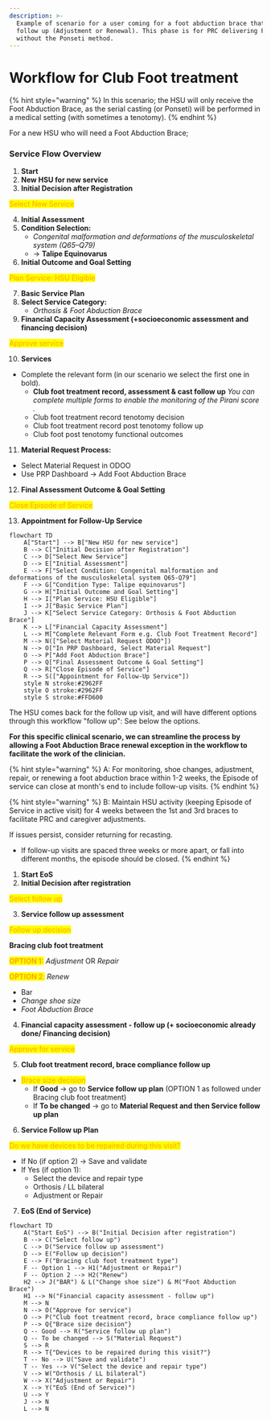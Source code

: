```yaml
---
description: >-
  Example of scenario for a user coming for a foot abduction brace that need
  follow up (Adjustment or Renewal). This phase is for PRC delivering FAB
  without the Ponseti method.
---
```


# Workflow for Club Foot treatment

{% hint style="warning" %}
In this scenario; the HSU will only receive the Foot Abduction Brace, as the serial casting (or Ponseti) will be performed in a medical setting (with sometimes a tenotomy).
{% endhint %}

For a new HSU who will need a Foot Abduction Brace;

### **Service Flow Overview**

1. **Start**
2. **New HSU for new service**
3. **Initial Decision after Registration**

<mark style="color:orange;">Select New Service</mark>

4. **Initial Assessment**
5. **Condition Selection:**
   * _Congenital malformation and deformations of the musculoskeletal system (Q65–Q79)_
   * → **Talipe Equinovarus**
6. **Initial Outcome and Goal Setting**

<mark style="color:orange;">Plan Service: HSU Eligible</mark>

7. **Basic Service Plan**
8. **Select Service Category:**
   * _Orthosis & Foot Abduction Brace_
9. **Financial Capacity Assessment (+socioeconomic assessment and financing decision)**

<mark style="color:orange;">Approve service</mark>

10. **Services**

* Complete the relevant form (in our scenario we select the first one in bold).
  * **Club foot treatment record, assessment & cast follow up** _You can complete multiple forms to enable the monitoring of the Pirani score ._
  * Club foot treatment record tenotomy decision&#x20;
  * Club foot treatment record post tenotomy follow up
  * Club foot post tenotomy functional outcomes

11. **Material Request Process:**

* Select Material Request in ODOO
* Use PRP Dashboard → Add Foot Abduction Brace

12. **Final Assessment Outcome & Goal Setting**

<mark style="color:orange;">Close Episode of Service</mark>

13. **Appointment for Follow-Up Service**

```mermaid fullWidth="true"
flowchart TD
    A["Start"] --> B["New HSU for new service"]
    B --> C["Initial Decision after Registration"]
    C --> D["Select New Service"]
    D --> E["Initial Assessment"]
    E --> F["Select Condition: Congenital malformation and deformations of the musculoskeletal system Q65-Q79"]
    F --> G["Condition Type: Talipe equinovarus"]
    G --> H["Initial Outcome and Goal Setting"]
    H --> I["Plan Service: HSU Eligible"]
    I --> J["Basic Service Plan"]
    J --> K["Select Service Category: Orthosis & Foot Abduction Brace"]
    K --> L["Financial Capacity Assessment"]
    L --> M["Complete Relevant Form e.g. Club Foot Treatment Record"]
    M --> N(["Select Material Request ODOO"])
    N --> O["In PRP Dashboard, Select Material Request"]
    O --> P["Add Foot Abduction Brace"]
    P --> Q["Final Assessment Outcome & Goal Setting"]
    Q --> R["Close Episode of Service"]
    R --> S(["Appointment for Follow-Up Service"])
    style N stroke:#2962FF
    style O stroke:#2962FF
    style S stroke:#FFD600
```

The HSU comes back for the follow up visit, and will have different options through this workflow "follow up": See below the options.

**For this specific clinical scenario, we can streamline the process by allowing a Foot Abduction Brace renewal exception in the workflow to facilitate the work of the clinician.**&#x20;

{% hint style="warning" %}
A: For monitoring, shoe changes, adjustment, repair, or renewing a foot abduction brace within 1-2 weeks, the Episode of service can close at month's end to include follow-up visits.
{% endhint %}

{% hint style="warning" %}
B: Maintain HSU activity (keeping Episode of Service in active visit) for 4 weeks between the 1st and 3rd braces to facilitate PRC and caregiver adjustments.

If issues persist, consider returning for recasting.

* If follow-up visits are spaced three weeks or more apart, or fall into different months, the episode should be closed.
{% endhint %}

1. **Start EoS**
2. **Initial Decision after registration**

<mark style="color:orange;">Select follow up</mark>

3. **Service follow up assessment**

<mark style="color:orange;">Follow up decision</mark>

**Bracing club foot treatment**

<mark style="color:orange;">**OPTION 1:**</mark>  _Adjustment_ OR _Repair_

<mark style="color:orange;">**OPTION 2**</mark><mark style="color:orange;">:</mark> _Renew_

* Bar
* _Change shoe size_
* _Foot Abduction Brace_

4. **Financial capacity assessment - follow up (+ socioeconomic already done/ Financing decision)**

<mark style="color:orange;">Approve for service</mark>

5. **Club foot treatment record, brace compliance follow up**

* <mark style="color:orange;">Brace size decision</mark>
  * If **Good** → go to **Service follow up plan** (OPTION 1 as followed under Bracing club foot treatment)
  * If **To be changed** → go to **Material Request and then Service follow up plan**

6. **Service Follow up Plan**

<mark style="color:orange;">Do we have devices to be repaired during this visit?</mark>

* If No (if option 2) → Save and validate
* If Yes (if option 1):
  * Select the device and repair type
  * Orthosis / LL bilateral
  * Adjustment or Repair

7. **EoS (End of Service)**



```mermaid
flowchart TD
    A("Start EoS") --> B("Initial Decision after registration")
    B --> C("Select follow up")
    C --> D("Service follow up assessment")
    D --> E("Follow up decision")
    E --> F("Bracing club foot treatment type")
    F -- Option 1 --> H1("Adjustment or Repair")
    F -- Option 2 --> H2("Renew")
    H2 --> J("BAR") & L("Change shoe size") & M("Foot Abduction Brace")
    H1 --> N("Financial capacity assessment - follow up")
    M --> N
    N --> O("Approve for service")
    O --> P("Club foot treatment record, brace compliance follow up")
    P --> Q{"Brace size decision"}
    Q -- Good --> R("Service follow up plan")
    Q -- To be changed --> S("Material Request")
    S --> R
    R --> T{"Devices to be repaired during this visit?"}
    T -- No --> U("Save and validate")
    T -- Yes --> V("Select the device and repair type")
    V --> W("Orthosis / LL bilateral")
    W --> X("Adjustment or Repair")
    X --> Y("EoS (End of Service)")
    U --> Y
    J --> N
    L --> N
```



